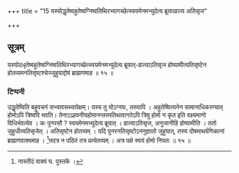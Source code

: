 +++
title = "15 यस्योद्धृतेष्वहुतेष्वग्निष्वतिथिरभ्यागच्छेत्स्वयमेनमभ्युदेत्य ब्रूयात्व्रात्य अतिसृज"

+++
## सूत्रम्
यस्योदधृतेष्वहुतेष्वग्निष्वतिथिरभ्यागच्छेत्स्वयमेनमभ्युदेत्य ब्रूयात्-व्रात्याऽतिसृज होष्यामीत्यतिसृष्टेन होतव्यमनतिसृष्टश्चेज्जुहुयाद्दोषं ब्राह्मणमाह ॥ १५ ॥   
### टिप्पनी
उद्धृतेष्विति बहुवचनं सभ्यावसथ्यापेक्षम्। यस्य तु योऽग्नयः, तस्यापि । अहुतेष्वित्यनेन सामानाधिकरण्यात् होमोऽपि त्रिष्वपि भवति। तेनाऽऽहवनीयहोमानन्तरमतिथावागतेऽपि त्रिषु होमो न कृत इति वक्ष्यमाणो विधिर्भवत्येव । कः पुनरसौ ? स्वयमेनमभ्युदेत्य ब्रूयात् । व्रात्याऽतिसृज, अनुजानीहि होष्यामीति । ततो जुहुधीत्यतिसृजेत् । अतिसृष्टेन होतव्यम् । यदि पुनरनतिसृष्टोऽननुज्ञातो जुहुयात्, तस्य दोषमाथर्वणिकानां ब्राह्मणवाक्यमाह । [^१]तदत्र न पठितं तत्र प्रत्येतव्यम् । अत्र पक्षे स्वयं होमो नियतः ॥ १५ ॥  

[^१]: नास्तीदं वाक्यं घ. पुस्तके ।
